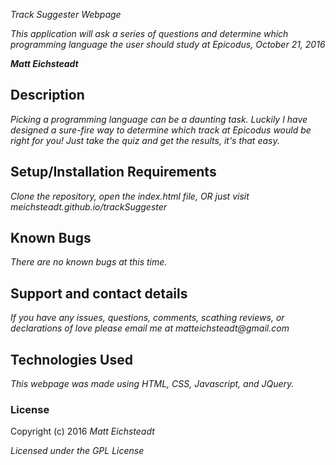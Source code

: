 _Track Suggester Webpage_

_This application will ask a series of questions and determine which programming language the user should study at Epicodus, October 21, 2016_

_**Matt Eichsteadt**_

## Description

_Picking a programming language can be a daunting task. Luckily I have designed a sure-fire way to determine which track at Epicodus would be right for you! Just take the quiz and get the results, it's that easy._

## Setup/Installation Requirements

_Clone the repository,_
_open the index.html file,_
_OR_
_just visit meichsteadt.github.io/trackSuggester_

## Known Bugs

_There are no known bugs at this time._

## Support and contact details

_If you have any issues, questions, comments, scathing reviews, or declarations of love please email me at matteichsteadt@gmail.com_

## Technologies Used

_This webpage was made using HTML, CSS, Javascript, and JQuery._

### License

Copyright (c) 2016 _Matt Eichsteadt_

*Licensed under the GPL License*
